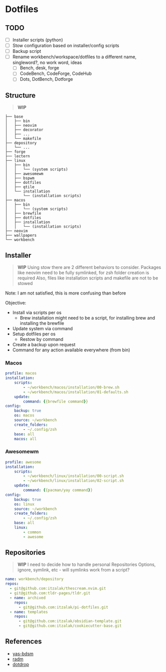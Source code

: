 # Dotfiles

## TODO

- [ ] Installer scripts (python)
- [ ] Stow configuration based on installer/config scripts
- [ ] Backup script
- [ ] Rename workbench/workspace/dotfiles to a different name, singleword?, no work word, ideas
    - [ ] Bench, desk, forge
    - [ ] CodeBench, CodeForge, CodeHub
    - [ ] Dots, DotBench, Dotforge

## Structure

> **WIP**

```shell
├── base
│   ├── bin
│   ├── neovim
│   ├── decorator
│   ├── ...
│   └── makefile
├── depository
│   └── ...
├── forge
├── lectern
├── linux
│   ├── bin
│   │   └── (system scripts)
│   ├── awesomewm
│   ├── bspwm
│   ├── dotfiles
│   ├── qtile
│   └── installation
│       └── (installation scripts)
├── macos
│   ├── bin
│   │   └── (system scripts)
│   ├── brewfile
│   ├── dotfiles
│   ├── installation
│   │   └── (installation scripts)
├── neovim
├── wallpapers
└── workbench
```

## Installer

> **WIP**
> Using stow there are 2 different behaviors to consider.
> Packages like neovim need to be fully symlinked, for zsh folder creation is required
> Also, files like installation scripts and makefile are not to be stowed

Note: I am not satisfied, this is more confusing than before

Objective:

- Install via scripts per os
    - Brew installation might need to be a script, for installing brew and installing the brewfile
- Update system via command
- Setup dotfiles per os
    - Restow by command
- Create a backup upon request
- Command for any action available everywhere (from bin)

### Macos

```yaml
profile: macos
installation:
    scripts:
        - ~/workbench/macos/installation/00-brew.sh
        - ~/workbench/macos/installation/01-defaults.sh
    update:
        command: {{brewfile command}}
config:
    backup: true
    os: macos
    source: ~/workbench
    create_folders:
        - ~/.config/zsh
    base: all
    macos: all
```

### Awesomewm

```yaml
profile: awesome
installation:
    scripts:
        - ~/workbench/linux/installation/00-script.sh
        - ~/workbench/linux/installation/02-script.sh
    update:
        command: {{pacman/yay command}}
config:
    backup: true
    os: linux
    source: ~/workbench
    create_folders:
        - ~/.config/zsh
    base: all
    linux:
        - common
        - awesome
```

## Repositories

> **WIP**
> I need to decide how to handle personal Repositories
> Options, ignore, symlink, etc - will symlinks work from a script?

```yaml
name: workbench/depository
repos:
  - git@github.com:itzalak/thescream.nvim.git
  - git@github.com:tldr-pages/tldr.git
  - name: archived
    repos:
      - git@github.com:itzalak/pi-dotfiles.git
  - name: templates
    repos:
      - git@github.com:itzalak/obsidian-template.git
      - git@github.com:itzalak/cookiecutter-base.git
```

## References

- [yas-bdsm](https://github.com/sebastiancarlos/yas-bdsm)
- [radm](https://github.com/robertarles/radm)
- [dotdrop](https://github.com/deadc0de6/dotdrop)
